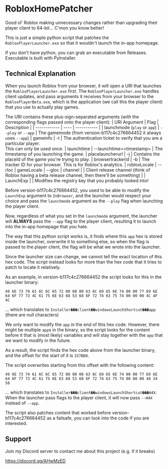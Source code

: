 # RobloxHomePatcher
Good ol' Roblox making unnecessary changes rather than upgrading their player client to 64-bit... C'mon you know better!

This is just a simple python script that patches the `RobloxPlayerLauncher.exe` so that it wouldn't launch the in-app homepage.

If you don't have python, you can grab an executable from Releases. Executable is built with PyInstaller.

## Technical Explanation
When you launch Roblox from your browser, it will open a URI that launches the `RobloxPlayerLauncher.exe` first. The `RobloxPlayerLauncher.exe` handles client updates, and pass arguments it receives from your browser to the `RobloxPlayerBeta.exe`, which is the application (we call this the player client) that you use to actually play games.

The URI contains these plus-sign-separated arguments (with the corresponding flags passed onto the player client):
| URI Argument | Flag | Description |
| ------------ | ---- | ----------- |
| launchmode (`play` or `app`) | `--play` or `--app` | The gamemode (from version-b117c4c276664452 it always uses `--app`)
| gameinfo | -t | The authentication ticket to verify that you are a particular player.<br/>This can only be used once.
| launchtime | --launchtime=\<timestamp\> | The timestamp of you launching the game.
| placelauncherurl | -j | Contains the placeId of the game you're trying to play.
| browsertrackerid | -b | The tracker ID for your browser. This is for Roblox's analytics.
| robloxLocale | --rloc
| gameLocale | --gloc
| channel | | Client release channel (think of Roblox having a beta release channel, then there'll be something) |
| LaunchExp | | Modifies the registry key that you probably looked into!

Before version-b117c4c276664452, you used to be able to modify the `LaunchExp` argument to `InBrowser`, and the launcher would respect your choice and pass the `launchmode` argument as the `--play` flag when launching the player client.

Now, regardless of what you set in the `launchmode` argument, the launcher will **ALWAYS** pass the `--app` flag to the player client, resulting it to launch into the in-app homepage that you hate.

The way that this python script works is, it finds where this `app` hex is stored inside the launcher, overwrite it to something else, so when the flag is passed to the player client, the flag will be what we wrote into the launcher. 

Since the launcher size can change, we cannot tell the exact location of this hex code. The script instead looks for more than the hex code that it tries to patch to locate it relatively.

As an example, in version-b117c4c276664452 the script looks for this in the launcher binary:
```
49 6E 73 74 61 6C 6C 65 72 00 00 00 63 6C 69 65 6E 74 00 00 77 69 6E 64 6F 77 73 4C 61 75 6E 63 68 53 68 6F 72 74 63 75 74 00 00 00 4C 4F 4C
```
... which translates to `Installer���client��windowsLaunchShortcut���app` (there are null characters)

We only want to modify the `app` in the end of this hex code. However, there might be multiple `app`s in the binary, so the script looks for the content before it that is (most likely) variables and will stay together with the `app` that we want to modify in the future.

As a result, the script finds the hex code above from the launcher binary, and the offset for the start of it is `157BD0`.

The script overwrites starting from this offset with the following content:
```
49 6E 73 74 61 6C 6C 65 72 00 00 00 63 6C 69 65 6E 74 00 00 77 69 6E 64 6F 77 73 4C 61 75 6E 63 68 53 68 6F 72 74 63 75 74 00 00 00 48 34 58
```
... which translates to `Installer���client��windowsLaunchShortcut���H4X`. When the launcher pass flags to the player client, it will now pass `--H4X` instead of `--app`.

The script also patches content that worked before version-b117c4c276664452 as a failsafe, you can look into the code if you are interested.

## Support
Join my Discord server to contact me about this project (e.g. if it breaks)

https://discord.gg/AHwMzED